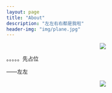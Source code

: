 ```yaml
---
layout: page
title: "About"
description: "左左右右都是我啦"
header-img: "img/plane.jpg"
---
```


<center>
    <p><img src="WechatPicture.jpeg" align="center"></p>
</center>

。。。。。先占位

——左左



<center>
    <p><img src="img/hacker.png" align="center"></p>
</center>
